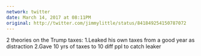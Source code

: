 ```yaml
---
network: twitter
date: March 14, 2017 at 08:11PM
original: http://twitter.com/jimmylittle/status/841849254150787072
---
```

2 theories on the Trump taxes:
1.Leaked his own taxes from a good year as distraction
2.Gave 10 yrs of taxes to 10 diff ppl to catch leaker 
 
